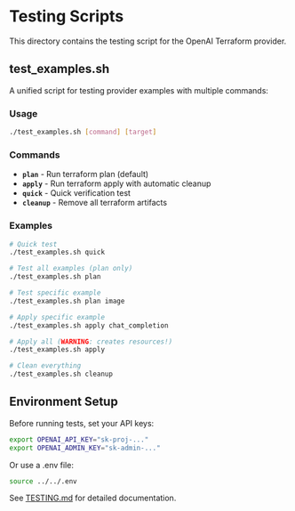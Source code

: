 # Testing Scripts

This directory contains the testing script for the OpenAI Terraform provider.

## test_examples.sh

A unified script for testing provider examples with multiple commands:

### Usage

```bash
./test_examples.sh [command] [target]
```

### Commands

- **`plan`** - Run terraform plan (default)
- **`apply`** - Run terraform apply with automatic cleanup
- **`quick`** - Quick verification test
- **`cleanup`** - Remove all terraform artifacts

### Examples

```bash
# Quick test
./test_examples.sh quick

# Test all examples (plan only)
./test_examples.sh plan

# Test specific example
./test_examples.sh plan image

# Apply specific example
./test_examples.sh apply chat_completion

# Apply all (WARNING: creates resources!)
./test_examples.sh apply

# Clean everything
./test_examples.sh cleanup
```

## Environment Setup

Before running tests, set your API keys:

```bash
export OPENAI_API_KEY="sk-proj-..."
export OPENAI_ADMIN_KEY="sk-admin-..."
```

Or use a .env file:

```bash
source ../../.env
```

See [TESTING.md](../../TESTING.md) for detailed documentation.
